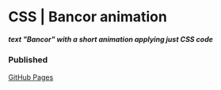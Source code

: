 # CSS | Bancor animation

##### text "Bancor" with a short animation applying just CSS code

### Published

[GitHub Pages](https://slave-of-the-code.github.io/css-bancor-animation/)
